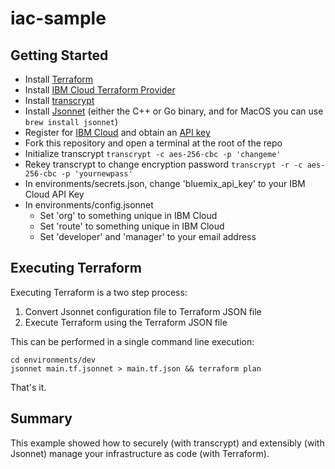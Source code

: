 # iac-sample

## Getting Started

* Install [Terraform](https://learn.hashicorp.com/terraform/getting-started/install.html)
* Install [IBM Cloud Terraform Provider](https://github.com/IBM-Cloud/terraform-provider-ibm)
* Install [transcrypt](https://github.com/elasticdog/transcrypt)
* Install [Jsonnet](https://jsonnet.org/learning/getting_started.html) (either the C++ or Go binary, and for MacOS you can use `brew install jsonnet`)
* Register for [IBM Cloud](https://cloud.ibm.com/registration) and obtain an [API key](https://cloud.ibm.com/iam#/apikeys)
* Fork this repository and open a terminal at the root of the repo
* Initialize transcrypt `transcrypt -c aes-256-cbc -p 'changeme'`
* Rekey transcrypt to change encryption password `transcrypt -r -c aes-256-cbc -p 'yournewpass'`
* In environments/secrets.json, change 'bluemix_api_key' to your IBM Cloud API Key
* In environments/config.jsonnet
  * Set 'org' to something unique in IBM Cloud
  * Set 'route' to something unique in IBM Cloud
  * Set 'developer' and 'manager' to your email address

## Executing Terraform

Executing Terraform is a two step process:
1) Convert Jsonnet configuration file to Terraform JSON file
2) Execute Terraform using the Terraform JSON file

This can be performed in a single command line execution:
```
cd environments/dev
jsonnet main.tf.jsonnet > main.tf.json && terraform plan
```

That's it.

## Summary

This example showed how to securely (with transcrypt) and extensibly (with Jsonnet)
manage your infrastructure as code (with Terraform).